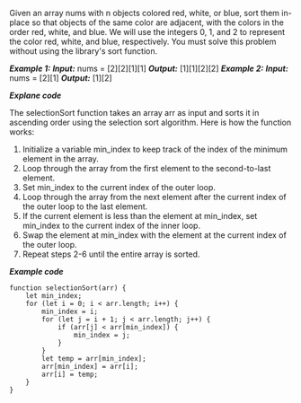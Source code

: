 Given an array nums with n objects colored red, white, or blue, sort them in-place so that objects of the same color are adjacent, with the colors in the order red, white, and blue.
We will use the integers 0, 1, and 2 to represent the color red, white, and blue, respectively.
You must solve this problem without using the library's sort function.

***Example 1:***
***Input:*** nums = [2][2][1][1]
***Output:*** [1][1][2][2]
***Example 2:***
***Input:*** nums = [2][1]
***Output:*** [1][2]

***Explane code***

The selectionSort function takes an array arr as input and sorts it in ascending order using the selection sort algorithm. Here is how the function works:
1. Initialize a variable min_index to keep track of the index of the minimum element in the array.
2. Loop through the array from the first element to the second-to-last element.
3. Set min_index to the current index of the outer loop.
4. Loop through the array from the next element after the current index of the outer loop to the last element.
5. If the current element is less than the element at min_index, set min_index to the current index of the inner loop.
6. Swap the element at min_index with the element at the current index of the outer loop.
7. Repeat steps 2-6 until the entire array is sorted.


***Example code***
```JS
function selectionSort(arr) {
    let min_index;
    for (let i = 0; i < arr.length; i++) {
        min_index = i;
        for (let j = i + 1; j < arr.length; j++) {
            if (arr[j] < arr[min_index]) {
                min_index = j;
            }
        }
        let temp = arr[min_index];
        arr[min_index] = arr[i];
        arr[i] = temp;
    }
}

```